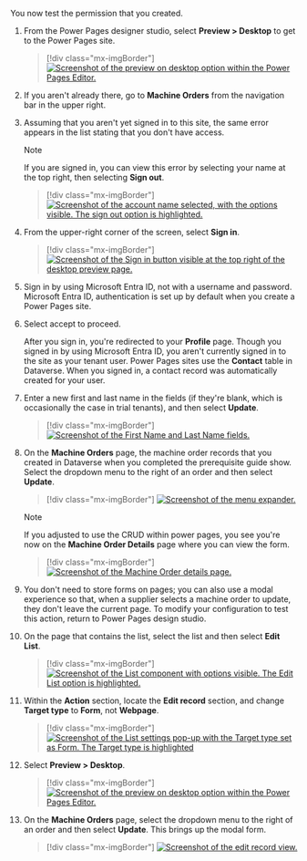 You now test the permission that you created.

1. From the Power Pages designer studio, select **Preview > Desktop** to get to the Power Pages site.

   > [!div class="mx-imgBorder"]
   > [![Screenshot of the preview on desktop option within the Power Pages Editor.](../media/desktop.png)](../media/desktop.png#lightbox)

1. If you aren't already there, go to **Machine Orders** from the navigation bar in the upper right.

1. Assuming that you aren't yet signed in to this site, the same error appears in the list stating that you don't have access.

   > [!NOTE]
   > If you are signed in, you can view this error by selecting your name at the top right, then selecting **Sign out**.

   > [!div class="mx-imgBorder"]
   > [![Screenshot of the account name selected, with the options visible. The sign out option is highlighted.](../media/sign-out.png)](../media/sign-out.png#lightbox)

1. From the upper-right corner of the screen, select **Sign in**.

   > [!div class="mx-imgBorder"]
   > [![Screenshot of the Sign in button visible at the top right of the desktop preview page.](../media/sign-in.png)](../media/sign-in.png#lightbox)

1. Sign in by using Microsoft Entra ID, not with a username and password. Microsoft Entra ID, authentication is set up by default when you create a Power Pages site.

1. Select accept to proceed.

   After you sign in, you're redirected to your **Profile** page. Though you signed in by using Microsoft Entra ID, you aren't currently signed in to the site as your tenant user. Power Pages sites use the **Contact** table in Dataverse. When you signed in, a contact record was automatically created for your user.

1. Enter a new first and last name in the fields (if they're blank, which is occasionally the case in trial tenants), and then select **Update**.

   > [!div class="mx-imgBorder"]
   > [![Screenshot of the First Name and Last Name fields.](../media/name.png)](../media/name.png#lightbox)

1. On the **Machine Orders** page, the machine order records that you created in Dataverse when you completed the prerequisite guide show. Select the dropdown menu to the right of an order and then select **Update**.

   > [!div class="mx-imgBorder"]
   > [![Screenshot of the menu expander.](../media/menu.png)](../media/menu.png#lightbox)

   > [!NOTE]
   > If you adjusted to use the CRUD within power pages, you see you're now on the **Machine Order Details** page where you can view the form.

   > [!div class="mx-imgBorder"]
   > [![Screenshot of the Machine Order details page.](../media/machine-orders-page.png)](../media/machine-orders-page.png#lightbox)

1. You don't need to store forms on pages; you can also use a modal experience so that, when a supplier selects a machine order to update, they don't leave the current page. To modify your configuration to test this action, return to Power Pages design studio.

1. On the page that contains the list, select the list and then select **Edit List**.

   > [!div class="mx-imgBorder"]
   > [![Screenshot of the List component with options visible. The Edit List option is highlighted.](../media/select-edit-list.png)](../media/select-edit-list.png#lightbox)

1. Within the **Action** section, locate the **Edit record** section, and change **Target type** to **Form**, not **Webpage**.

   > [!div class="mx-imgBorder"]
   > [![Screenshot of the List settings pop-up with the Target type set as Form. The Target type is highlighted](../media//edit-list.png)](../media/edit-list.png#lightbox)

1. Select **Preview > Desktop**.

   > [!div class="mx-imgBorder"]
   > [![Screenshot of the preview on desktop option within the Power Pages Editor.](../media/desktop.png)](../media/desktop.png#lightbox)

1. On the **Machine Orders** page, select the dropdown menu to the right of an order and then select **Update**. This brings up the modal form.

   > [!div class="mx-imgBorder"]
   > [![Screenshot of the edit record view.](../media/edit-record.png)](../media/edit-record.png#lightbox)
